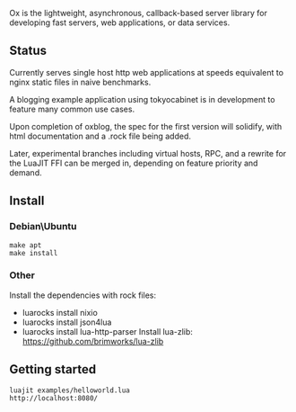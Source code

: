 Ox is the lightweight, asynchronous, callback-based server library for developing fast servers, web applications, or data services.

## Status
Currently serves single host http web applications at speeds equivalent to nginx static files in naive benchmarks.

A blogging example application using tokyocabinet is in development to feature many common use cases.

Upon completion of oxblog, the spec for the first version will solidify, with html documentation and a .rock file being added.

Later, experimental branches including virtual hosts, RPC, and a rewrite for the LuaJIT FFI can be merged in, depending on feature priority and demand.

## Install
### Debian\Ubuntu
    make apt
    make install

### Other
Install the dependencies with rock files:
* luarocks install nixio
* luarocks install json4lua 
* luarocks install lua-http-parser
Install lua-zlib: https://github.com/brimworks/lua-zlib

## Getting started
    luajit examples/helloworld.lua
    http://localhost:8080/
